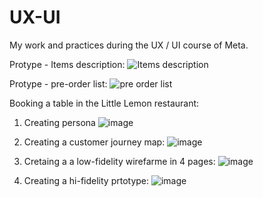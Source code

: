 # UX-UI
My work and practices during the UX / UI course of Meta.

Protype - Items description:
![Items description](https://github.com/TKabakov/UX-UI/assets/114015277/405b5d27-9a24-4eda-83cd-ec855dd2dee2)

Protype - pre-order list:
![pre order list](https://github.com/TKabakov/UX-UI/assets/114015277/59d713c6-c0cf-4055-83a5-73c2d69b3260)

Booking a table in the Little Lemon restaurant:
1. Creating persona
   ![image](https://github.com/TKabakov/UX-UI/assets/114015277/fc74d205-00e9-4269-b3e2-6478b983f8d4)

2. Creating a customer journey map:
 ![image](https://github.com/TKabakov/UX-UI/assets/114015277/ec600f0e-90e6-4abc-8ec4-5f68d2654ad1)

4. Cretaing a a low-fidelity wirefarme in 4 pages:
   ![image](https://github.com/TKabakov/UX-UI/assets/114015277/d0cd3cd4-cb35-45f4-bd56-224811ffd5c9)

5. Creating a hi-fidelity prtotype:
   ![image](https://github.com/TKabakov/UX-UI/assets/114015277/e8b60c8d-e914-41fc-9a98-6da0be4052fc)

